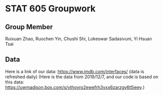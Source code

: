 # STAT 605 Groupwork

## Group Member
Ruixuan Zhao, Ruochen Yin, Chushi Shi, Lokeswar Sadasivuni, Yi Hsuan Tsai

## Data
Here is a link of our data:  https://www.imdb.com/interfaces/ (data is refreshed daily)
(Here is the data from 2019/12/7, and our code is based on this data: https://uwmadison.box.com/s/ythoyro2ewefrh3vxx6zarzgy6t5ieey.)


